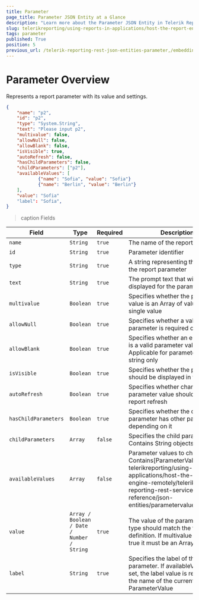 ```yaml
---
title: Parameter
page_title: Parameter JSON Entity at a Glance
description: "Learn more about the Parameter JSON Entity in Telerik Reporting REST Service and the type and meaning of each field."
slug: telerikreporting/using-reports-in-applications/host-the-report-engine-remotely/telerik-reporting-rest-services/rest-api-reference/json-entities/parameter
tags: parameter
published: True
position: 5
previous_url: /telerik-reporting-rest-json-entities-parameter,/embedding-reports/host-the-report-engine-remotely/telerik-reporting-rest-services/rest-api-reference/json-entities/parameter
---
```


<style>
table th:first-of-type {
	width: 10%;
}
table th:nth-of-type(2) {
	width: 25%;
}
table th:nth-of-type(3) {
	width: 10%;
}
table th:nth-of-type(4) {
	width: 55%;
}
</style>

# Parameter Overview

Represents a report parameter with its value and settings.

````JSON
{
	"name": "p2",
	"id": "p2",
	"type": "System.String",
	"text": "Please input p2",
	"multivalue": false,
	"allowNull": false,
	"allowBlank": false,
	"isVisible": true,
	"autoRefresh": false,
	"hasChildParameters": false,
	"childParameters": ["p2"],
	"availableValues": [
			{"name": "Sofia", "value": "Sofia"}
			{"name": "Berlin", "value": "Berlin"}
	],
	"value": "Sofia"
	"label": "Sofia",
}
````

>caption Fields

| Field | Type | Required | Description |
| ------ | ------ | ------ | ------ |
|`name`|`String`|`true`|The name of the report parameter|
|`id`|`String`|`true`|Parameter identifier|
|`type`|`String`|`true`|A string representing the type of the report parameter|
|`text`|`String`|`true`|The prompt text that will be displayed for the parameter|
|`multivalue`|`Boolean`|`true`|Specifies whether the parameter value is an Array of values or a single value|
|`allowNull`|`Boolean`|`true`|Specifies whether a value for the parameter is required or optional|
|`allowBlank`|`Boolean`|`true`|Specifies whether an empty string is a valid parameter value. Applicable for parameter of type string only|
|`isVisible`|`Boolean`|`true`|Specifies whether the parameter should be displayed in the viewer|
|`autoRefresh`|`Boolean`|`true`|Specifies whether changes of the parameter value should trigger a report refresh|
|`hasChildParameters`|`Boolean`|`true`|Specifies whether the current parameter has other parameters depending on it|
|`childParameters`|`Array`|`false`|Specifies the child parameters IDs. Contains String objects|
|`availableValues`|`Array`|`false`|Parameter values to choose from. Contains[ParameterValue]({%slug telerikreporting/using-reports-in-applications/host-the-report-engine-remotely/telerik-reporting-rest-services/rest-api-reference/json-entities/parametervalue%})objects|
|`value`|`Array / Boolean / Date / Number / String`|`true`|The value of the parameter. Its type should match the type in the definition. If multivalue is set to true it must be an Array|
|`label`|`String`|`true`|Specifies the label of the parameter. If availableValues are set, the label value is replaced by the name of the currently selected ParameterValue|
